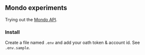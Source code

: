 ## Mondo experiments

Trying out the [Mondo API](https://getmondo.co.uk/docs/).

### Install

Create a file named `.env` and add your oath token & account id. See `.env.sample`.
